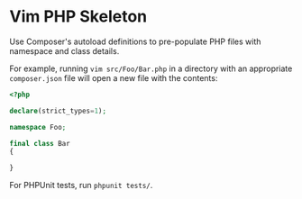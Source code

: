 # Vim PHP Skeleton

Use Composer's autoload definitions to pre-populate PHP files with namespace and class details.

For example, running `vim src/Foo/Bar.php` in a directory with an appropriate `composer.json` file will open a new file with the contents:

```php
<?php

declare(strict_types=1);

namespace Foo;

final class Bar
{

}
```

For PHPUnit tests, run `phpunit tests/`.
